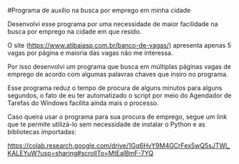 #Programa de auxílio na busca por emprego em minha cidade

Desenvolvi esse programa por uma necessidade de maior facilidade na busca por emprego na cidade em que resido.

O site (https://www.atibaiasp.com.br/banco-de-vagas/) apresenta apenas 5 vagas por página e maioria das vagas não me interessa.

Por isso desenvolvi um programa que busca em múltiplas páginas vagas de emprego de acordo com algumas palavras chaves que insiro no programa.

Esse programa reduz o tempo de procura de alguns minutos para alguns segundos, o fato de eu ter automatizado o script por meio do Agendador de Tarefas do Windows facilita ainda mais o processo.

Caso queira usar o programa para sua procura de emprego, segue um link que te permite utilizá-lo sem necessidade de instalar o Python e as bibliotecas importadas:

https://colab.research.google.com/drive/1Gq6HvY9M4GCrFex5wQ5sJTWl_KALEYuW?usp=sharing#scrollTo=MtEalBmF-7YQ
